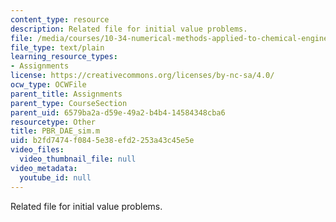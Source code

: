 ```yaml
---
content_type: resource
description: Related file for initial value problems.
file: /media/courses/10-34-numerical-methods-applied-to-chemical-engineering-fall-2005/b2fd7474f0845e38efd2253a43c45e5e_PBR_DAE_sim.m
file_type: text/plain
learning_resource_types:
- Assignments
license: https://creativecommons.org/licenses/by-nc-sa/4.0/
ocw_type: OCWFile
parent_title: Assignments
parent_type: CourseSection
parent_uid: 6579ba2a-d59e-49a2-b4b4-14584348cba6
resourcetype: Other
title: PBR_DAE_sim.m
uid: b2fd7474-f084-5e38-efd2-253a43c45e5e
video_files:
  video_thumbnail_file: null
video_metadata:
  youtube_id: null
---
```

Related file for initial value problems.